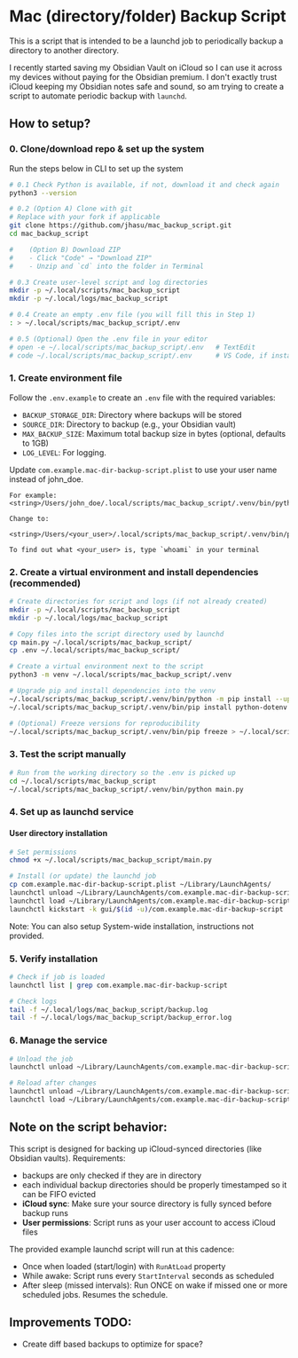 # Mac (directory/folder) Backup Script

This is a script that is intended to be a launchd job to periodically backup a directory to another directory.

I recently started saving my Obsidian Vault on iCloud so I can use it across my devices without paying for the Obsidian premium. I don't exactly trust iCloud keeping my Obsidian notes safe and sound, so am trying to create a script to automate periodic backup with `launchd`.

## How to setup?

### 0. Clone/download repo & set up the system

Run the steps below in CLI to set up the system

```bash
# 0.1 Check Python is available, if not, download it and check again
python3 --version

# 0.2 (Option A) Clone with git
# Replace with your fork if applicable
git clone https://github.com/jhasu/mac_backup_script.git
cd mac_backup_script

#    (Option B) Download ZIP
#    - Click "Code" → "Download ZIP"
#    - Unzip and `cd` into the folder in Terminal

# 0.3 Create user-level script and log directories
mkdir -p ~/.local/scripts/mac_backup_script
mkdir -p ~/.local/logs/mac_backup_script

# 0.4 Create an empty .env file (you will fill this in Step 1)
: > ~/.local/scripts/mac_backup_script/.env

# 0.5 (Optional) Open the .env file in your editor
# open -e ~/.local/scripts/mac_backup_script/.env   # TextEdit
# code ~/.local/scripts/mac_backup_script/.env      # VS Code, if installed
```

### 1. Create environment file

Follow the `.env.example` to create an `.env` file with the required variables:

- `BACKUP_STORAGE_DIR`: Directory where backups will be stored
- `SOURCE_DIR`: Directory to backup (e.g., your Obsidian vault)
- `MAX_BACKUP_SIZE`: Maximum total backup size in bytes (optional, defaults to 1GB)
- `LOG_LEVEL`: For logging.

Update `com.example.mac-dir-backup-script.plist` to use your user name instead of john_doe.

```
For example:
<string>/Users/john_doe/.local/scripts/mac_backup_script/.venv/bin/python</string>

Change to:

<string>/Users/<your_user>/.local/scripts/mac_backup_script/.venv/bin/python</string>

To find out what <your_user> is, type `whoami` in your terminal
```

### 2. Create a virtual environment and install dependencies (recommended)

```bash
# Create directories for script and logs (if not already created)
mkdir -p ~/.local/scripts/mac_backup_script
mkdir -p ~/.local/logs/mac_backup_script

# Copy files into the script directory used by launchd
cp main.py ~/.local/scripts/mac_backup_script/
cp .env ~/.local/scripts/mac_backup_script/

# Create a virtual environment next to the script
python3 -m venv ~/.local/scripts/mac_backup_script/.venv

# Upgrade pip and install dependencies into the venv
~/.local/scripts/mac_backup_script/.venv/bin/python -m pip install --upgrade pip
~/.local/scripts/mac_backup_script/.venv/bin/pip install python-dotenv

# (Optional) Freeze versions for reproducibility
~/.local/scripts/mac_backup_script/.venv/bin/pip freeze > ~/.local/scripts/mac_backup_script/requirements.lock.txt
```

### 3. Test the script manually

```bash
# Run from the working directory so the .env is picked up
cd ~/.local/scripts/mac_backup_script
~/.local/scripts/mac_backup_script/.venv/bin/python main.py
```

### 4. Set up as launchd service

#### User directory installation

```bash
# Set permissions
chmod +x ~/.local/scripts/mac_backup_script/main.py

# Install (or update) the launchd job
cp com.example.mac-dir-backup-script.plist ~/Library/LaunchAgents/
launchctl unload ~/Library/LaunchAgents/com.example.mac-dir-backup-script.plist 2>/dev/null || true
launchctl load ~/Library/LaunchAgents/com.example.mac-dir-backup-script.plist
launchctl kickstart -k gui/$(id -u)/com.example.mac-dir-backup-script
```

Note: You can also setup System-wide installation, instructions not provided.

### 5. Verify installation

```bash
# Check if job is loaded
launchctl list | grep com.example.mac-dir-backup-script

# Check logs
tail -f ~/.local/logs/mac_backup_script/backup.log
tail -f ~/.local/logs/mac_backup_script/backup_error.log
```

### 6. Manage the service

```bash
# Unload the job
launchctl unload ~/Library/LaunchAgents/com.example.mac-dir-backup-script.plist

# Reload after changes
launchctl unload ~/Library/LaunchAgents/com.example.mac-dir-backup-script.plist
launchctl load ~/Library/LaunchAgents/com.example.mac-dir-backup-script.plist
```

## Note on the script behavior:

This script is designed for backing up iCloud-synced directories (like Obsidian vaults). Requirements:

- backups are only checked if they are in directory
- each individual backup directories should be properly timestamped so it can be FIFO evicted
- **iCloud sync**: Make sure your source directory is fully synced before backup runs
- **User permissions**: Script runs as your user account to access iCloud files

The provided example launchd script will run at this cadence:

- Once when loaded (start/login) with `RunAtLoad` property
- While awake: Script runs every `StartInterval` seconds as scheduled
- After sleep (missed intervals): Run ONCE on wake if missed one or more scheduled jobs. Resumes the schedule.

## Improvements TODO:

- Create diff based backups to optimize for space?
